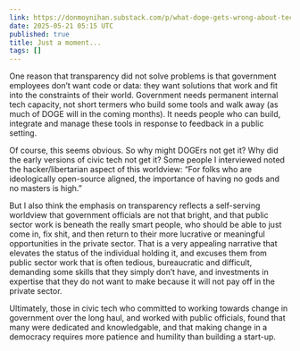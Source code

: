 ```yaml
---
link: https://donmoynihan.substack.com/p/what-doge-gets-wrong-about-tech-and
date: 2025-05-21 05:15 UTC
published: true
title: Just a moment...
tags: []
---
```


One reason that transparency did not solve problems is that government employees don’t want code or data: they want solutions that work and fit into the constraints of their world. Government needs permanent internal tech capacity, not short termers who build some tools and walk away (as much of DOGE will in the coming months). It needs people who can build, integrate and manage these tools in response to feedback in a public setting.

Of course, this seems obvious. So why might DOGErs not get it? Why did the early versions of civic tech not get it? Some people I interviewed noted the hacker/libertarian aspect of this worldview: “For folks who are ideologically open-source aligned, the importance of having no gods and no masters is high.”

But I also think the emphasis on transparency reflects a self-serving worldview that government officials are not that bright, and that public sector work is beneath the really smart people, who should be able to just come in, fix shit, and then return to their more lucrative or meaningful opportunities in the private sector. That is a very appealing narrative that elevates the status of the individual holding it, and excuses them from public sector work that is often tedious, bureaucratic and difficult, demanding some skills that they simply don’t have, and investments in expertise that they do not want to make because it will not pay off in the private sector.

Ultimately, those in civic tech who committed to working towards change in government over the long haul, and worked with public officials, found that many were dedicated and knowledgable, and that making change in a democracy requires more patience and humility than building a start-up.
